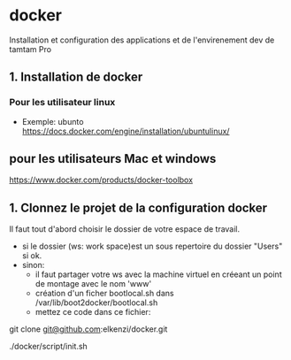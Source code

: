 # docker
Installation et configuration des applications et de l'envirenement dev de tamtam Pro

## 1. Installation de docker

### Pour les utilisateur linux
- Exemple: ubunto
https://docs.docker.com/engine/installation/ubuntulinux/

## pour les utilisateurs Mac et windows
https://www.docker.com/products/docker-toolbox

## 1. Clonnez le projet de la configuration docker

Il faut tout d'abord choisir le dossier de votre espace de travail.
- si le dossier (ws: work space)est un sous repertoire du dossier "Users" si ok.
- sinon:
  - il faut partager votre ws avec la machine virtuel en créeant un point de montage avec le nom 'www'
  - création d'un ficher bootlocal.sh dans /var/lib/boot2docker/bootlocal.sh
  - mettez ce code dans ce fichier:
<script>
mkdir /var/www
mount -t vboxsf www /var/www
</script>

git clone git@github.com:elkenzi/docker.git

./docker/script/init.sh

